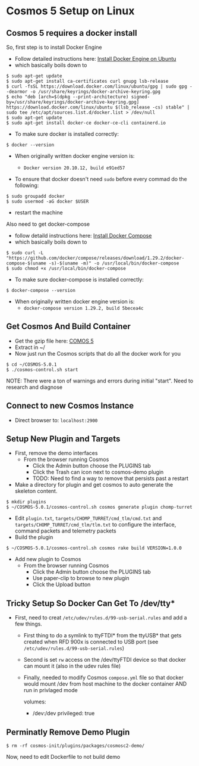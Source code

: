 # Cosmos 5 Setup on Linux 

## Cosmos 5 requires a docker install

So, first step is to install Docker Engine

* Follow detailed instructions here: [Install Docker Engine on Ubuntu](https://docs.docker.com/engine/install/ubuntu/)
* which basically boils down to

```shell
$ sudo apt-get update
$ sudo apt-get install ca-certificates curl gnupg lsb-release
$ curl -fsSL https://download.docker.com/linux/ubuntu/gpg | sudo gpg --dearmor -o /usr/share/keyrings/docker-archive-keyring.gpg
$ echo "deb [arch=$(dpkg --print-architecture) signed-by=/usr/share/keyrings/docker-archive-keyring.gpg] https://download.docker.com/linux/ubuntu $(lsb_release -cs) stable" | sudo tee /etc/apt/sources.list.d/docker.list > /dev/null
$ sudo apt-get update
$ sudo apt-get install docker-ce docker-ce-cli containerd.io

```

* To make sure docker is installed correctly:

```shell 
$ docker --version
```

* When originally written docker engine version is: 
  * `Docker version 20.10.12, build e91ed57`

* To ensure that docker doesn't need `sudo` before every commad do the following:

```shell
$ sudo groupadd docker
$ sudo usermod -aG docker $USER
```

* restart the machine

Also need to get docker-compose

* follow detaild instructions here: [Install Docker Compose](https://docs.docker.com/compose/install/)
* which basically boils down to

```shell
$ sudo curl -L "https://github.com/docker/compose/releases/download/1.29.2/docker-compose-$(uname -s)-$(uname -m)" -o /usr/local/bin/docker-compose
$ sudo chmod +x /usr/local/bin/docker-compose
```
* To make sure docker-compose is installed correctly:

```shell
$ docker-compose --version
```

* When originally written docker engine version is:
  * `docker-compose version 1.29.2, build 5becea4c`

## Get Cosmos And Build Container

* Get the gzip file here: [COMOS 5](https://github.com/BallAerospace/COSMOS/releases)
* Extract in ~/
* Now just run the Cosmos scripts that do all the docker work for you

``` shell
$ cd ~/COSMOS-5.0.1
$ ./cosmos-control.sh start
```
NOTE: There were a ton of warnings and errors during initial "start".  Need to research and diagnose

## Connect to new Cosmos Instance

* Direct browser to: ```localhost:2900```

## Setup New Plugin and Targets

* First, remove the demo interfaces
  * From the browser running Cosmos 
    * Click the Admin button choose the PLUGINS tab
    * Click the Trash can icon next to cosmos-demo plugin
    * TODO: Need to find a way to remove that persists past a restart
* Make a directory for plugin and get cosmos to auto generate the skeleton content.
``` shell
$ mkdir plugins
$ ~/COSMOS-5.0.1/cosmos-control.sh cosmos generate plugin chomp-turret
```
* Edit ```plugin.txt```, ```targets/CHOMP_TURRET/cmd_tlm/cmd.txt``` and ```targets/CHOMP_TURRET/cmd_tlm/tlm.txt``` to configure the interface, command packets and telemetry packets
* Build the plugin
```shell
$ ~/COSMOS-5.0.1/cosmos-control.sh cosmos rake build VERSION=1.0.0
```
* Add new plugin to Cosmos
  * From the browser running Cosmos 
      * Click the Admin button choose the PLUGINS tab
      * Use paper-clip to browse to new plugin
      * Click the Upload button
  
## Tricky Setup So Docker Can Get To /dev/tty*

* First, need to creat ```/etc/udev/rules.d/99-usb-serial.rules``` and add a few things.
  * First thing to do a symlink to ttyFTDI* from the ttyUSB* that gets created when RFD 900x is connected to USB port (see ```/etc/udev/rules.d/99-usb-serial.rules```)
  * Second is set ```rw``` access on the /dev/ttyFTDI device so that docker can mount it (also in the udev rules file)
  * Finally, needed to modify Cosmos ```compose.yml``` file so that docker would mount /dev from host machine to the docker container AND run in privlaged mode

    volumes:
      - /dev:/dev
    privileged: true

## Perminatly Remove Demo Plugin

``` script
$ rm -rf cosmos-init/plugins/packages/cosmosc2-demo/
```

Now, need to edit Dockerfile to not build demo
